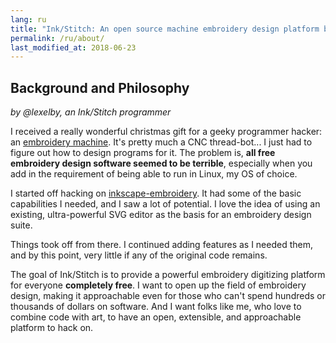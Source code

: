 ```yaml
---
lang: ru
title: "Ink/Stitch: An open source machine embroidery design platform based on Inkscape"
permalink: /ru/about/
last_modified_at: 2018-06-23
---
```

## Background and Philosophy

_by @lexelby, an Ink/Stitch programmer_

I received a really wonderful christmas gift for a geeky programmer hacker: an [embroidery machine](http://www.brother-usa.com/homesewing/ModelDetail.aspx?ProductID=SE400).  It's pretty much a CNC thread-bot... I just had to figure out how to design programs for it.  The problem is, **all free embroidery design software seemed to be terrible**, especially when you add in the requirement of being able to run in Linux, my OS of choice.

I started off hacking on [inkscape-embroidery](http://www.jonh.net/~jonh/inkscape-embroidery/).  It had some of the basic capabilities I needed, and I saw a lot of potential.  I love the idea of using an existing, ultra-powerful SVG editor as the basis for an embroidery design suite.

Things took off from there.  I continued adding features as I needed them, and by this point, very little if any of the original code remains.

The goal of Ink/Stitch is to provide a powerful embroidery digitizing platform for everyone **completely free**.  I want to open up the field of embroidery design, making it approachable even for those who can't spend hundreds or thousands of dollars on software.  And I want folks like me, who love to combine code with art, to have an open, extensible, and approachable platform to hack on.

